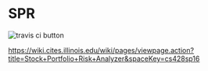 # SPR
![travis ci button](https://travis-ci.org/Stock-Portfolio-Risk-Analyzer/spr.svg?branch=master)

https://wiki.cites.illinois.edu/wiki/pages/viewpage.action?title=Stock+Portfolio+Risk+Analyzer&spaceKey=cs428sp16

